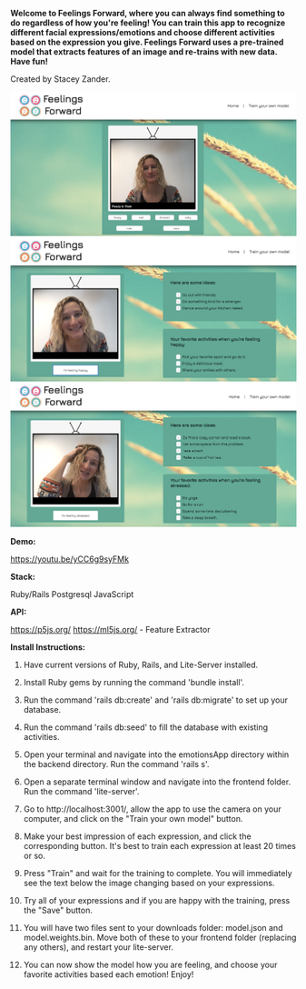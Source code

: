 **Welcome to Feelings Forward, where you can always find something to do regardless of how you're feeling! You can train this app to recognize different facial expressions/emotions and choose different activities based on the expression you give. Feelings Forward uses a pre-trained model that extracts features of an image and re-trains with new data. Have fun!**

Created by Stacey Zander.

![background](/1.png)
![background](/2.png)
![background](/3.png)


**Demo:**

https://youtu.be/yCC6g9syFMk

**Stack:**

Ruby/Rails
Postgresql
JavaScript

**API:**

https://p5js.org/
https://ml5js.org/ - Feature Extractor 


**Install Instructions:**

1. Have current versions of Ruby, Rails, and Lite-Server installed.

2. Install Ruby gems by running the command 'bundle install'.

3. Run the command 'rails db:create' and 'rails db:migrate' to set up your database.

4. Run the command 'rails db:seed' to fill the database with existing activities.

5. Open your terminal and navigate into the emotionsApp directory within the backend directory. Run the command 'rails s'.

6. Open a separate terminal window and navigate into the frontend folder. Run the command 'lite-server'.

7. Go to http://localhost:3001/, allow the app to use the camera on your computer, and click on the "Train your own model" button.

8. Make your best impression of each expression, and click the corresponding button. It's best to train each expression at least 20 times or so.

9. Press "Train" and wait for the training to complete. You will immediately see the text below the image changing based on your expressions.

10. Try all of your expressions and if you are happy with the training, press the "Save" button.

11. You will have two files sent to your downloads folder: model.json and model.weights.bin. Move both of these to your frontend folder (replacing any others), and restart your lite-server.

12. You can now show the model how you are feeling, and choose your favorite activities based each emotion! Enjoy!

